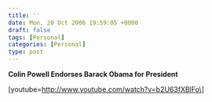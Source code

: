 ```yaml
---
title: ''
date: Mon, 20 Oct 2008 19:59:05 +0000
draft: false
tags: [Personal]
categories: [Personal]
type: post
---
```


**Colin Powell Endorses Barack Obama for President**

\[youtube=http://www.youtube.com/watch?v=b2U63fXBlFo\]